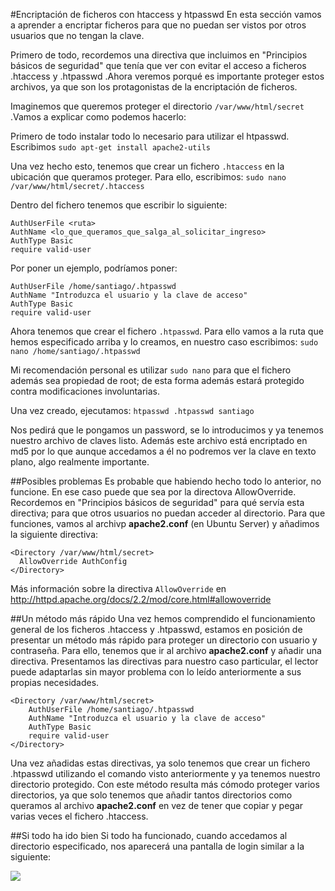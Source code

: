 #Encriptación de ficheros con htaccess y htpasswd
En esta sección vamos a aprender a encriptar ficheros para que no puedan ser vistos por otros usuarios que no tengan la clave.

Primero de todo, recordemos una directiva que incluimos en "Principios básicos de seguridad" que tenía que ver con evitar el acceso a ficheros .htaccess y .htpasswd .Ahora veremos porqué es importante proteger estos archivos, ya que son los protagonistas de la encriptación de ficheros.

Imaginemos que queremos proteger el directorio `/var/www/html/secret` .Vamos a explicar como podemos hacerlo:

Primero de todo instalar todo lo necesario para utilizar el htpasswd. Escribimos `sudo apt-get install apache2-utils`

Una vez hecho esto, tenemos que crear un fichero `.htaccess` en la ubicación que queramos proteger. Para ello, escribimos: `sudo nano /var/www/html/secret/.htaccess`

Dentro del fichero tenemos que escribir lo siguiente:

```
AuthUserFile <ruta>
AuthName <lo_que_queramos_que_salga_al_solicitar_ingreso>
AuthType Basic
require valid-user
```
Por poner un ejemplo, podríamos poner:
```
AuthUserFile /home/santiago/.htpasswd
AuthName "Introduzca el usuario y la clave de acceso"
AuthType Basic
require valid-user
```
Ahora tenemos que crear el fichero `.htpasswd`. Para ello vamos a la ruta que hemos especificado arriba y lo creamos, en nuestro caso escribimos: `sudo nano /home/santiago/.htpasswd`

Mi recomendación personal es utilizar `sudo nano` para que el fichero además sea propiedad de root; de esta forma además estará protegido contra modificaciones involuntarias.

Una vez creado, ejecutamos:
`htpasswd .htpasswd santiago`

Nos pedirá que le pongamos un password, se lo introducimos y ya tenemos nuestro archivo de claves listo. Además este archivo está encriptado en md5 por lo que aunque accedamos a él no podremos ver la clave en texto plano, algo realmente importante.

##Posibles problemas
Es probable que habiendo hecho todo lo anterior, no funcione. En ese caso puede que sea por la directova AllowOverride. Recordemos en "Principios básicos de seguridad" para qué servía esta directiva; para que otros usuarios no puedan acceder al directorio. Para que funciones, vamos al archivp **apache2.conf** (en Ubuntu Server) y añadimos la siguiente directiva:
```
<Directory /var/www/html/secret>
  AllowOverride AuthConfig
</Directory>
```
Más información sobre la directiva `AllowOverride` en http://httpd.apache.org/docs/2.2/mod/core.html#allowoverride

##Un método más rápido
Una vez hemos comprendido el funcionamiento general de los ficheros .htaccess y .htpasswd, estamos en posición de presentar un método más rápido para proteger un directorio con usuario y contraseña. Para ello, tenemos que ir al archivo **apache2.conf** y añadir una directiva. Presentamos las directivas para nuestro caso particular, el lector puede adaptarlas sin mayor problema con lo leído anteriormente a sus propias necesidades.

```
<Directory /var/www/html/secret>
    AuthUserFile /home/santiago/.htpasswd
    AuthName "Introduzca el usuario y la clave de acceso"
    AuthType Basic
    require valid-user
</Directory>
```
Una vez añadidas estas directivas, ya solo tenemos que crear un fichero .htpasswd utilizando el comando visto anteriormente y ya tenemos nuestro directorio protegido. Con este método resulta más cómodo proteger varios directorios, ya que solo tenemos que añadir tantos directorios como queramos al archivo **apache2.conf** en vez de tener que copiar y pegar varias veces el fichero .htaccess.

##Si todo ha ido bien
Si todo ha funcionado, cuando accedamos al directorio especificado, nos aparecerá una pantalla de login similar a la siguiente:

![](http://)

